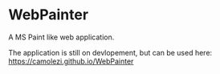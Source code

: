 # WebPainter
A MS Paint like web application.

The application is still on devlopement, but can be used here:
https://camolezi.github.io/WebPainter
